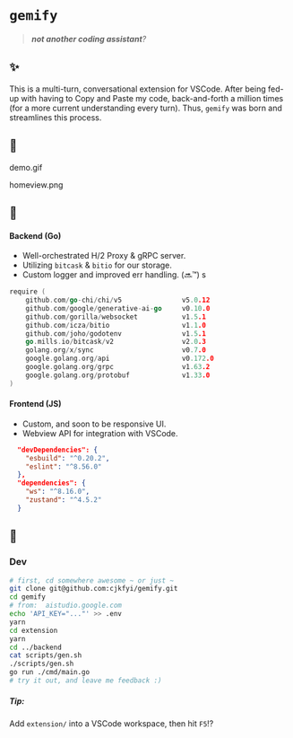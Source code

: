 # `gemify`

> *__not another coding assistant__?*

## ✨

This is a multi-turn, conversational extension for VSCode. After being fed-up with having to Copy and Paste my code, back-and-forth a million times (for a more current understanding every turn). Thus, `gemify` was born and streamlines this process.

## 📸

demo.gif

homeview.png

## 🧰

#### Backend (Go)

- Well-orchestrated H/2 Proxy & gRPC server.
- Utilizing `bitcask` & `bitio` for our storage.
- Custom logger and improved err handling. (🔜™️)
s
```go
require (
	github.com/go-chi/chi/v5               v5.0.12
	github.com/google/generative-ai-go     v0.10.0
	github.com/gorilla/websocket           v1.5.1
	github.com/icza/bitio                  v1.1.0
	github.com/joho/godotenv               v1.5.1
	go.mills.io/bitcask/v2                 v2.0.3
	golang.org/x/sync                      v0.7.0
	google.golang.org/api                  v0.172.0
	google.golang.org/grpc                 v1.63.2
	google.golang.org/protobuf             v1.33.0
)
```

#### Frontend (JS)

- Custom, and soon to be responsive UI. 
- Webview API for integration with VSCode.

```json
  "devDependencies": {
    "esbuild": "^0.20.2",
    "eslint": "^8.56.0"
  },
  "dependencies": {
    "ws": "^8.16.0",
    "zustand": "^4.5.2"
  }
```

## 🌱

### Dev

```sh
# first, cd somewhere awesome ~ or just ~
git clone git@github.com:cjkfyi/gemify.git
cd gemify
# from:  aistudio.google.com
echo 'API_KEY="..."' >> .env
yarn
cd extension
yarn
cd ../backend
cat scripts/gen.sh
./scripts/gen.sh
go run ./cmd/main.go
# try it out, and leave me feedback :)
```

##### Tip:
Add `extension/` into a VSCode workspace, then hit `F5`⁉️
